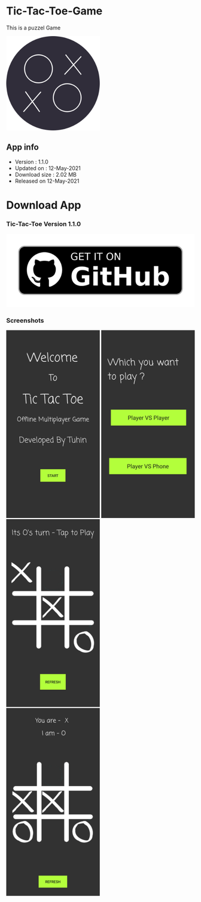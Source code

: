 # Tic-Tac-Toe-Game
This is a puzzel Game 

<img src="icon.png" width="250" title="logo">

## App info 
  * Version :  1.1.0
  * Updated on :  12-May-2021
  * Download size : 2.02 MB
  * Released on 12-May-2021 
  
# Download App

### Tic-Tac-Toe Version 1.1.0

<a href="https://github.com/tuhinsubhrahazra/Tic-Tac-Toe-Game/releases/tag/1.2.0" target="_blank"><img src="https://github.com/tuhinsubhrahazra/Audago-Music-/blob/main/get-it-on-github.png" /></a>

<!-- <a href="https://apkpure.com/tiic-tac-toe/com.tuhin.newtictactoe" target="_blank"><img src="https://github.com/tuhinsubhrahazra/Tic-Tac-Toe-Game/blob/master/APKPURE.png" /></a> -->


<h3>Screenshots</h3>

<div class="row">
      <img src="/Screenshot_2021-05-12-12-37-58-074_com.tuhin.newtictactoe.jpg" width="250" title="Splash screen">
      <img src="/Screenshot_2021-05-12-12-38-03-308_com.tuhin.newtictactoe.jpg" width="250" title="Chose">         
      <img src="/Screenshot_2021-05-12-12-38-18-226_com.tuhin.newtictactoe.jpg" width="250" title="Player Vs Player">
</div>

<div class="row">
      <img src="/Screenshot_2021-05-12-12-38-29-330_com.tuhin.newtictactoe.jpg" width="250" title="Player Vs Phone">
</div>
